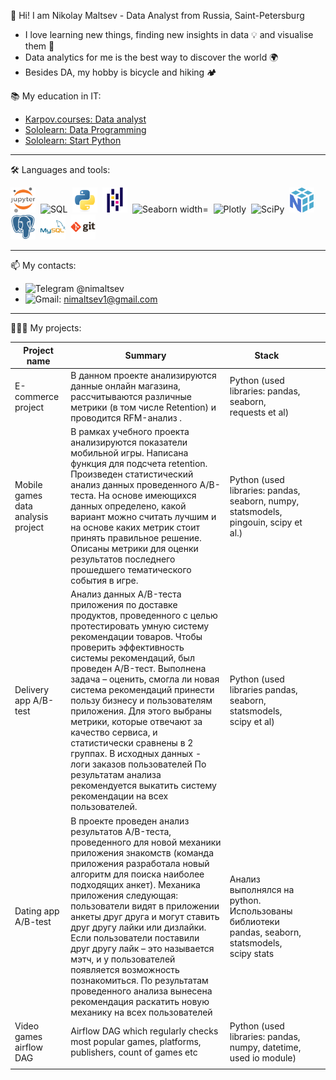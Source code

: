 👋 Hi! I am Nikolay Maltsev - Data Analyst from Russia, Saint-Petersburg
- I love learning new things, finding new insights in data 💡 and visualise them 🔮  
- Data analytics for me is the best way to discover the world 🌍
- Besides DA, my hobby is bicycle and hiking 🏕️

📚 My education in IT:
- [Karpov.courses: Data analyst](https://github.com/Nimaltsev/Nimaltsev/files/13975295/Data.analyst.karpov.pdf)
- [Sololearn: Data Programming](https://github.com/Nimaltsev/Nimaltsev/assets/131170450/42488218-0a52-4eac-b6b0-4f7025827852)
- [Sololearn: Start Python](https://blob.sololearn.com/certificates/ab8e8cdf-9404-4372-9f09-bb73060d3ef9.pdf)

--- 
🛠️ Languages and tools: 
<div>
  <img src="https://github.com/devicons/devicon/blob/master/icons/jupyter/jupyter-original-wordmark.svg" title="Jupyter" alt="Jupyter" width="40" height="40"/>&nbsp;
  <img src="https://github.com/Nimaltsev/Nimaltsev/assets/131170450/61c85ed8-2650-497d-8f5b-dde2e236e481" title="SQL" alt="SQL" width="55" height="40"/>&nbsp;
  <img src="https://github.com/devicons/devicon/blob/master/icons/python/python-original.svg" title="Python" alt="Python" width="40" height="40"/>&nbsp;
  <img src="https://github.com/devicons/devicon/blob/master/icons/pandas/pandas-original.svg" title="Pandas" alt="Pandas" width="40" height="40"/>&nbsp;
  <img src="https://github.com/Nimaltsev/Nimaltsev/assets/131170450/2d65b8e9-cdab-4773-bb89-46aae752b725" title="Seaborn" alt="Seaborn width="40" height="40"/>&nbsp;
  <img src="https://github.com/Nimaltsev/Nimaltsev/assets/131170450/8d267702-f50d-4a6c-845e-153e784cbe35" title="Plotly" alt="Plotly" width="40" height="40"/>&nbsp;
  <img src="https://github.com/Nimaltsev/Nimaltsev/assets/131170450/a9dd247d-23a3-4bfa-865c-ca77dbd17023" title="SciPy" alt="SciPy" width="40" height="40"/>&nbsp;
  <img src="https://github.com/devicons/devicon/blob/master/icons/numpy/numpy-original.svg"  title="NumPy" alt="NumPy" width="40" height="40"/>&nbsp;
  <img src="https://github.com/devicons/devicon/blob/master/icons/postgresql/postgresql-plain.svg" title="PostgreSQL" alt="PostgreSQL" width="40" height="40"/>&nbsp;
  <img src="https://github.com/devicons/devicon/blob/master/icons/mysql/mysql-original-wordmark.svg" title="MySQL"  alt="MySQL" width="40" height="40"/>&nbsp;
  <img src="https://github.com/devicons/devicon/blob/master/icons/git/git-original-wordmark.svg" title="Git" **alt="Git" width="40" height="40"/>
</div>

---
📫 My contacts:
- ![Telegram](https://img.shields.io/badge/Telegram-2CA5E0?style=for-the-badge&logo=telegram&logoColor=white) @nimaltsev  
- ![Gmail](https://img.shields.io/badge/Gmail-D14836?style=for-the-badge&logo=gmail&logoColor=white): nimaltsev1@gmail.com 
---
👩🏻‍💻 My projects:

| **Project name**                   | **Summary**                                                                                                                                                                                                                                                                                                                                                                                                                                                                                                                                                                           | **Stack**                                                                                        |   |   |
|------------------------------------|---------------------------------------------------------------------------------------------------------------------------------------------------------------------------------------------------------------------------------------------------------------------------------------------------------------------------------------------------------------------------------------------------------------------------------------------------------------------------------------------------------------------------------------------------------------------------------------|--------------------------------------------------------------------------------------------------|---|---|
| E-commerce project                 | В данном проекте анализируются данные онлайн магазина, рассчитываются различные метрики (в том числе Retention) и проводится RFM-анализ .                                                                                                                                                                                                                                                                                                                                                                                                                                             | Python (used libraries: pandas, seaborn, requests et al)                                         |   |   |
| Mobile games data analysis project | В рамках учебного проекта анализируются показатели мобильной игры.  Написана функция для подсчета retention.  Произведен статистический анализ данных проведенного A/B-теста. На основе имеющихся данных определено, какой вариант можно считать лучшим и на основе каких метрик стоит принять правильное решение.  Описаны метрики для оценки результатов последнего прошедшего тематического события в игре.                                                                                                                                                                        | Python (used libraries: pandas, seaborn, numpy, statsmodels, pingouin, scipy et al.)             |   |   |
| Delivery app A/B-test              | Анализ данных A/B-теста приложения по доставке продуктов, проведенного с целью протестировать умную систему рекомендации товаров.  Чтобы проверить эффективность системы рекомендаций, был проведен A/B-тест.   Выполнена задача – оценить, смогла ли новая система рекомендаций принести пользу бизнесу и пользователям приложения. Для этого выбраны метрики, которые отвечают за качество сервиса, и статистически сравнены в 2 группах.  В исходных данных - логи заказов пользователей По результатам анализа рекомендуется выкатить систему рекомендации на всех пользователей. | Python (used libraries pandas, seaborn, statsmodels, scipy et al)                                |   |   |
| Dating app A/B-test                | В проекте проведен анализ результатов A/B-теста, проведенного для новой механики приложения знакомств (команда приложения разработала новый алгоритм для поиска наиболее подходящих анкет). Механика приложения следующая: пользователи видят в приложении анкеты друг друга и могут ставить друг другу лайки или дизлайки. Если пользователи поставили друг другу лайк – это называется мэтч, и у пользователей появляется возможность познакомиться.  По результатам проведенного анализа вынесена рекомендация раскатить новую механику на всех пользователей                      | Анализ выполнялся на python.  Использованы библиотеки pandas, seaborn, statsmodels, scipy stats  |   |   |
| Video games airflow DAG            | Airflow DAG which regularly checks most popular games, platforms, publishers, count of games etc                                                                                                                                                                                                                                                                                                                                                                                                                                                                                      | Python (used libraries: pandas, numpy, datetime, used io module)                                 |   |   |
|                                    |                                                                                                                                                                                                                                                                                                                                                                                                                                                                                                                                                                                       |                                                                                                  |   |   |

<!---
Nimaltsev/Nimaltsev is a ✨ special ✨ repository because its `README.md` (this file) appears on your GitHub profile.
You can click the Preview link to take a look at your changes.
--->
